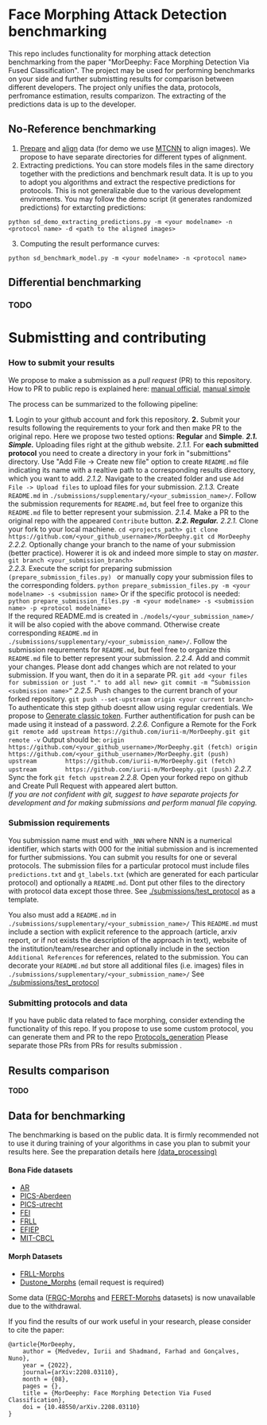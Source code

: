 # Face Morphing Attack Detection benchmarking

This repo includes functionality for morphing attack detection benchmarking from the paper "MorDeephy: Face Morphing Detection Via Fused Classification".
The project may be used for performing benchmarks on your side and further submistting results for comparison between different developers.
The project only unifies the data, protocols, perfromance estimation, results comparizon. 
The extracting of the predictions data is up to the developer.

## No-Reference benchmarking

1. [Prepare](./face_morphing_benchmark) and [align](./align_protocol_insf.py) data (for demo we use [MTCNN](https://github.com/ipazc/mtcnn) to align images).
We propose to have separate directories for different types of alignment.
2. Extracting predictions. You can store models files in the same directory together with the predictions and benchmark result data. It is up to you to adopt you algorithms and extract the respective predictions for protocols. This is not generalizable due to the various development enviroments. You may follow the demo script (it generates randomized predictions) for extarcting predictions:
```
python sd_demo_extracting_predictions.py -m <your modelname> -n <protocol name> -d <path to the aligned images>
```
3. Computing the result performance curves:
```
python sd_benchmark_model.py -m <your modelname> -n <protocol name> 
```
 

## Differential benchmarking
### TODO


# Submistting and contributing
### How to submit your results

We propose to make a submission as a *pull request* (PR) to this repository.
How to PR to public repo is explained here: [manual official](https://docs.github.com/en/pull-requests/collaborating-with-pull-requests/proposing-changes-to-your-work-with-pull-requests/creating-a-pull-request), [manual simple](https://www.geeksforgeeks.org/creating-a-pull-request-on-any-public-repository-from-github-using-vs-code/)

The process can be summarized to the following pipeline:

**1.** Login to your github account and fork this repository.
**2.** Submit your results following the requirements to your fork and then make PR to the original repo.
   Here we propose two tested options: **Regular** and **Simple**.
    ***2.1. Simple.*** Uploading files right at the github website. 
    *2.1.1.* For **each submitted protocol** you need to create a directory in your fork in "submittions" directory.
    Use "Add File -> Create new file" option to create ```README.md``` file indicating its name with a realtive path to a corresponding results directory, which you want to add.
    *2.1.2.* Navigate to the created folder and use ```Add File -> Upload files``` to upload files for your submission.
    *2.1.3.* Create ```README.md``` in ```./submissions/supplementary/<your_submission_name>/```. Follow the submission requrements for ```README.md```, but feel free to organize this ```README.md``` file to better represent your submission.
    *2.1.4.* Make a PR to the original repo with the appeared ```Contribute``` button. 
    ***2.2. Regular.*** 
    *2.2.1.* Clone your fork to your local machiene.
    ```
    cd <projects_path>
    git clone https://github.com/<your_github_username>/MorDeephy.git
    cd MorDeephy
    ```
    *2.2.2.* Optionally change your branch to the name of your submission (better practice).
    Howerer it is ok and indeed more simple to stay on *master*.
    ```
    git branch <your_submission_branch>
    ```   
    *2.2.3.* Execute the script for preparing submission  ```(prepare_submission_files.py) ``` or manually copy your submission files to the corresponding folders. 
    ```
    python prepare_submission_files.py -m <your modelname> -s <submission name>
    ``` 
    Or if the specific protocol is needed:
    ```
    python prepare_submission_files.py -m <your modelname> -s <submission name> -p <protocol modelname> 
    ``` 	
    If the requred README.md is created in ```./models/<your_submission_name>/``` it will be also copied with the above command.
    Otherwise create corresponding ```README.md``` in ```./submissions/supplementary/<your_submission_name>/```. Follow the submission requrements for ```README.md```, but feel free to organize this ```README.md``` file to better represent your submission.
    *2.2.4.* Add and commit your changes. Please dont add changes which are not related to your submission. If you want, then do it in a separate PR. 
    ```
    git add <your files for submission or just "." to add all new>
    git commit -m “Submission <submission name>”
    ``` 
    *2.2.5.* Push changes to the current branch of your forked repository.
    ```
    git push --set-upstream origin <your current branch>
    ```
    To authenticate this step github doesnt allow using regular credentials. We propose to [Generate classic token](https://docs.github.com/en/authentication/keeping-your-account-and-data-secure/creating-a-personal-access-token#creating-a-personal-access-token-classic). Further authentification for push can be made using it instead of a password.
    *2.2.6.* Configure a Remote for the Fork
    ```
    git remote add upstream https://github.com/iurii-m/MorDeephy.git
    git remote -v
    ```
    Output should be:
    ```
    origin  https://github.com/<your_github_username>/MorDeephy.git (fetch)
    origin  https://github.com/<your_github_username>/MorDeephy.git (push)
    upstream        https://github.com/iurii-m/MorDeephy.git (fetch)
    upstream        https://github.com/iurii-m/MorDeephy.git (push)
    ```
    *2.2.7.* Sync the fork
    ```
    git fetch upstream
    ```
    *2.2.8.* Open your forked repo on github and Create Pull Request with appeared alert button.  
*If you are not confident with git, suggest to have separate projects for development and for making submissions and perform manual file copying.*
<!-- **3.** To prove the identity of submitter, we also ask send an email to ```iurii.medvedev@isr.uc.pt``` (Subject - MorDeephy. ```<submission_name>```) with a sumbittion name or PR number from your adress with institutional domain. -->

### Submission requirements

You submission name must end with ```_NNN``` where NNN is a numerical identifier, which starts with 000 for the initial submission and is incremented for further submissions.
You can submit you results for one or several protocols. The submission files for a particular protocol must include files ```predictions.txt``` and ```gt_labels.txt``` (which are generated for each particular protocol) and optionally a ```README.md```.
Dont put other files to the directory with protocol data except those three.
See [./submissions/test_protocol](./submissions/test_protocol) as a template.

You also must add a ```README.md``` in ```./submissions/supplementary/<your_submission_name>/```
This ```README.md``` must include a section with explicit reference to the approach (article, arxiv report, or if not exists the description of the approach in text), website of the institution/team/researcher  and optionally include in the section ```Additional References``` for references, related to the submission.
You can decorate your ```README.md``` but store all additional files (i.e. images) files in ```./submissions/supplementary/<your_submission_name>/```
See [./submissions/test_protocol](./submissions/supplementary/test_model/```README.md```)


### Submitting protocols and data
If you have public data related to face morphing, consider extending the functionality of this repo.
If you propose to use some custom protocol, you can generate them and PR to the repo [Protocols_generation](./face_morphing_benchmark)
Please separate those PRs from PRs for results submission .

## Results comparison
#### TODO


## Data for benchmarking

The benchmarking is based on the public data. 
It is firmly recommended not to use it during training of your algorithms in case you plan to submit your results here. 
See the preparation details here [(data_processing)](./face_morphing_benchmark)
#### Bona Fide datasets
- [AR](https://www2.ece.ohio-state.edu/~aleix/ARdatabase.html)
- [PICS-Aberdeen](http://pics.stir.ac.uk/2D_face_sets.htm)
- [PICS-utrecht](http://pics.stir.ac.uk/2D_face_sets.htm)
- [FEI](https://fei.edu.br/~cet/facedatabase.html)
- [FRLL](https://figshare.com/articles/dataset/Face_Research_Lab_London_Set/5047666)
- [EFIEP](https://figshare.com/articles/dataset/Dataset_of_Ethnic_facial_images_of_Ecuadorian_people/8266730)
- [MIT-CBCL](http://cbcl.mit.edu/software-datasets/heisele/facerecognition-database.html)

#### Morph Datasets 
- [FRLL-Morphs](https://www.idiap.ch/en/dataset/frll-morphs)
- [Dustone_Morphs](https://www.linkedin.com/pulse/new-face-morphing-dataset-vulnerability-research-ted-dunstone/) (email request is required)

Some data ([FRGC-Morphs](https://www.idiap.ch/en/dataset/frgc-morphs) and [FERET-Morphs](https://www.idiap.ch/en/dataset/feret-morphs) datasets) is now unavailable due to the withdrawal.

If you find the results of our work useful in your research, please consider to cite the paper:

```
@article{MorDeephy,
    author = {Medvedev, Iurii and Shadmand, Farhad and Gonçalves, Nuno},
    year = {2022},
    journal={arXiv:2208.03110},
    month = {08},
    pages = {},
    title = {MorDeephy: Face Morphing Detection Via Fused Classification},
    doi = {10.48550/arXiv.2208.03110}
}
```
